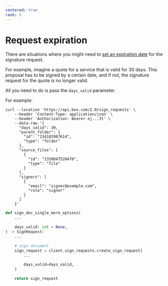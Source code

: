 ```yaml
---
centered: true
rank: 5
---
```


# Request expiration

There are situations where you might need to [set an expiration date][exp-date]
for the signature request.

For example, imagine a quote for a service that is valid for 30 days. This
proposal has to be signed by a certain date, and if not, the signature request
for the quote is no longer valid.

All you need to do is pass the `days_valid` parameter.

For example:

<Tabs>
<Tab title='cURL'>

```curl
curl --location 'https://api.box.com/2.0/sign_requests' \
    --header 'Content-Type: application/json' \
    --header 'Authorization: Bearer ej...3t' \
    --data-raw '{
      "days_valid": 30,
      "parent_folder": {
        "id": "234102987614",
        "type": "folder"
      },
      "source_files": [
        {
          "id": "1358047520478",
          "type": "file"
        }
      ],
      "signers": [
        {
          "email": "signer@example.com",
          "role": "signer"
        }
      ]
    }'
```

</Tab>
<Tab title='Python Gen SDK'>

```python
def sign_doc_single_more_options(
    ...

    days_valid: int = None,
) -> SignRequest:
    ...

    # sign document
    sign_request = client.sign_requests.create_sign_request(
        ...

        days_valid=days_valid,
    )

    return sign_request
```

</Tab>
</Tabs>

[exp-date]: https://support.box.com/hc/en-us/articles/4404105810195-Sending-a-document-for-signature#:~:text=Step%205%3A%20Setting%20an%20expiration